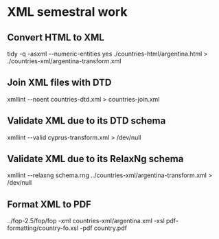 # XML semestral work

## Convert HTML to XML
tidy -q -asxml --numeric-entities yes ./countries-html/argentina.html > ./countries-xml/argentina-transform.xml


## Join XML files with DTD 
xmllint --noent countries-dtd.xml > countries-join.xml

## Validate XML due to its DTD schema
xmllint --valid cyprus-transform.xml > /dev/null

## Validate XML due to its RelaxNg schema
xmllint --relaxng schema.rng ../countries-xml/argentina-transform.xml  > /dev/null

## Format XML to PDF
../fop-2.5/fop/fop -xml countries-xml/argentina.xml  -xsl pdf-formatting/country-fo.xsl -pdf country.pdf
